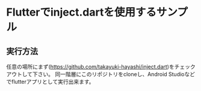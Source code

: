 # Flutterでinject.dartを使用するサンプル

## 実行方法

任意の場所にまず(https://github.com/takayuki-hayashi/inject.dart)をチェックアウトして下さい。
同一階層にこのリポジトリをcloneし、Android Studioなどでflutterアプリとして実行出来ます。